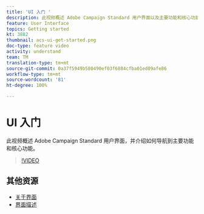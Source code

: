 ```yaml
---
title: 'UI 入门 '
description: 此视频概述 Adobe Campaign Standard 用户界面以及主要功能和核心功能。
feature: User Interface
topics: Getting started
kt: 3882
thumbnail: acs-ui-get-started.png
doc-type: feature video
activity: understand
team: TM
translation-type: tm+mt
source-git-commit: 0a37f5949b580490ef03f6884cfba01ed09afe86
workflow-type: tm+mt
source-wordcount: '81'
ht-degree: 100%

---
```



# UI 入门

此视频概述 Adobe Campaign Standard 用户界面，并介绍如何导航到主要功能和核心功能。

>[!VIDEO](https://video.tv.adobe.com/v/18469?quality=12)

## 其他资源

* [关于界面](https://docs.adobe.com/content/help/zh-Hans/campaign-standard/using/getting-started/discovering-the-interface/about-the-interface.html)
* [界面描述](https://docs.adobe.com/content/help/zh-Hans/campaign-standard/using/getting-started/discovering-the-interface/interface-description.html)
